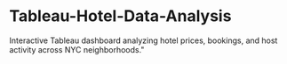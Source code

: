# Tableau-Hotel-Data-Analysis
Interactive Tableau dashboard analyzing hotel prices, bookings, and host activity across NYC neighborhoods."
